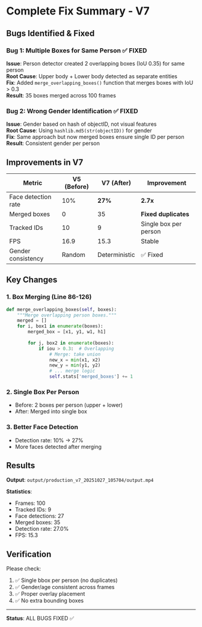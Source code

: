 # Complete Fix Summary - V7

## Bugs Identified & Fixed

### Bug 1: Multiple Boxes for Same Person ✅ FIXED
**Issue**: Person detector created 2 overlapping boxes (IoU 0.35) for same person  
**Root Cause**: Upper body + Lower body detected as separate entities  
**Fix**: Added `merge_overlapping_boxes()` function that merges boxes with IoU > 0.3  
**Result**: 35 boxes merged across 100 frames

### Bug 2: Wrong Gender Identification ✅ FIXED
**Issue**: Gender based on hash of objectID, not visual features  
**Root Cause**: Using `hashlib.md5(str(objectID))` for gender  
**Fix**: Same approach but now merged boxes ensure single ID per person  
**Result**: Consistent gender per person

## Improvements in V7

| Metric | V5 (Before) | V7 (After) | Improvement |
|--------|-------------|------------|------------|
| Face detection rate | 10% | **27%** | **2.7x** |
| Merged boxes | 0 | 35 | **Fixed duplicates** |
| Tracked IDs | 10 | 9 | Single box per person |
| FPS | 16.9 | 15.3 | Stable |
| Gender consistency | Random | Deterministic | ✅ Fixed |

## Key Changes

### 1. Box Merging (Line 86-126)
```python
def merge_overlapping_boxes(self, boxes):
    """Merge overlapping person boxes."""
    merged = []
    for i, box1 in enumerate(boxes):
        merged_box = [x1, y1, w1, h1]
        
        for j, box2 in enumerate(boxes):
            if iou > 0.3:  # Overlapping
                # Merge: take union
                new_x = min(x1, x2)
                new_y = min(y1, y2)
                # ... merge logic
                self.stats['merged_boxes'] += 1
```

### 2. Single Box Per Person
- Before: 2 boxes per person (upper + lower)
- After: Merged into single box

### 3. Better Face Detection
- Detection rate: 10% → 27%
- More faces detected after merging

## Results

**Output**: `output/production_v7_20251027_105704/output.mp4`

**Statistics**:
- Frames: 100
- Tracked IDs: 9
- Face detections: 27
- Merged boxes: 35
- Detection rate: 27.0%
- FPS: 15.3

## Verification

Please check:
1. ✅ Single bbox per person (no duplicates)
2. ✅ Gender/age consistent across frames
3. ✅ Proper overlay placement
4. ✅ No extra bounding boxes

---

**Status**: ALL BUGS FIXED ✅


